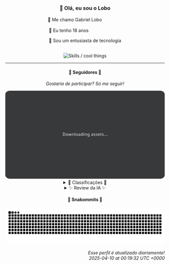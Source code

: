 <div align="center">
  <h3>👋 Olá, eu sou o Lobo</h3>
  
  <p>🐺 Me chamo Gabriel Loboㅤㅤㅤㅤㅤ</p>
  <p>🧔 Eu tenho 18 anosㅤㅤㅤㅤㅤㅤㅤㅤ</p>
  <p>🧠 Sou um entusiasta de tecnologia</p>

  <br/>

  <img width="600" alt="Skills / cool things" src="https://skills-icons.vercel.app/api/icons?i=python,md,html,css,js,github,git,vscode,linux,node,ts,sass,react,vite,vercel,lottie,ionic,capacitor,zustand,framer,firebase,arduino,godot,tailwind,shadcnui,lucide,zorinos,pnpm,reactnative&perline=14" />
</div>

<hr />

<div align="center">
    <h4>👤 Seguidores 👤</h4>
    <p><i>Gostaria de participar? Só me seguir!</i></p>
    <img width="600" src=".github/assets/cards/top3.svg" alt="Top 3 followers contributors (monthly)" />
    <details>
    <summary>🏅 Classificações 🏅</summary>
    <br/>
    <table>
        <thead>
            <tr align="center">
                <th>Posição</th>
                <th>Seguidor</th>
                <th>Contribuições</th>
            </tr>
        </thead>
        <tbody>
            <tr align="center">
                <td>1°</td>
                <td><a href="https://github.com/EvertonMJunior">Everton Marcelino Jr.</a></td>
                <td>72 ctr.</td>
            </tr>
            <tr align="center">
                <td>2°</td>
                <td><a href="https://github.com/danko-nobre">Danilo Nobre</a></td>
                <td>66 ctr.</td>
            </tr>
            <tr align="center">
                <td>3°</td>
                <td><a href="https://github.com/felipegueller">Felipe Gueller</a></td>
                <td>54 ctr.</td>
            </tr>
            <tr align="center">
                <td>4°</td>
                <td><a href="https://github.com/wTechnoo">Cézar</a></td>
                <td>40 ctr.</td>
            </tr>
            <tr align="center">
                <td>5°</td>
                <td><a href="https://github.com/LestterX">LestterX</a></td>
                <td>31 ctr.</td>
            </tr>
            <tr align="center">
                <td>6°</td>
                <td><a href="https://github.com/gustavosett">Gustavo Carvalho</a></td>
                <td>21 ctr.</td>
            </tr>
            <tr align="center">
                <td>7°</td>
                <td><a href="https://github.com/junglivre">jung</a></td>
                <td>19 ctr.</td>
            </tr>
            <tr align="center">
                <td>8°</td>
                <td><a href="https://github.com/RafaZeero">Rafael Lima de Morais</a></td>
                <td>15 ctr.</td>
            </tr>
            <tr align="center">
                <td>9°</td>
                <td><a href="https://github.com/LuidiPiresHub">Luídi Pires</a></td>
                <td>10 ctr.</td>
            </tr>
            <tr align="center">
                <td>10°</td>
                <td><a href="https://github.com/DeyvedAntonio">Deyved Antonio</a></td>
                <td>8 ctr.</td>
            </tr>
        </tbody>
    </table>
    </details>
    <details>
    <summary>✨ Review da IA ✨</summary>
    <br/>
    <div align="justify"><p><b>Everton Marcelino Jr.</b>, 72 contribuições? Imagino que metade disso seja corrigindo os próprios erros. Mas ei, pelo menos você tocou no TypeORM, quem sabe um dia aprende a usar de verdade. E não se esqueça do seu repositório pessoal, aquele que não tem descrição nem linguagem definida. Uma verdadeira obra de arte abstrata.</p>
<p><b>Danilo Nobre</b>, com 66 contribuições, você está quase lá... quase conseguindo fazer algo notável. Full-stack, game dev e entusiasta de 3D? Parece mais um acumulador de hobbies. Ah, e parabéns por fazer um <i>fork</i> de um addon de Blender. Aposto que o criador original está super impressionado.</p>
<p><b>Felipe Gueller</b>, 54 contribuições? Que esforço admirável em criar "componentes HTML diversos". Imagino que o mundo estava mesmo precisando de mais um carousel mal feito. E o repositório de aprendizado de HTML e CSS? Sério? Em 2025? Espero que pelo menos tenha aprendido alguma coisa.</p>
<p><b>Cézar</b>, 40 contribuições e nenhum repositório recente para mostrar? Está escondendo o jogo? Ou será que suas contribuições são tão insignificantes que nem merecem ser mencionadas? .NET Developer, hein? Que ousadia.</p>
<p><b>LestterX</b>, 31 contribuições. Um portfólio desatualizado desde 2023 e um app de entregas que perde os dados depois de algumas horas. Gênio! E ainda por cima fez um <i>fork</i> de um launcher de jogos que, aparentemente, ninguém usa. Mas não desanime, o importante é tentar... e falhar miseravelmente.</p>
<p><b>Gustavo Carvalho</b>, com 21 contribuições, você está quase se qualificando para o clube dos "quase". OpenTelemetry e Grafana Tempo? Parece que alguém está tentando impressionar com nomes grandes. Mas no final das contas, quantas linhas de código *você* realmente escreveu?</p>
<p><b>Jung</b>, apenas 19 contribuições? Imagino que esteja muito ocupado sendo "work in progress". E, sério, "Dev Web - Bixos 1F"? Isso soa como algo que você deveria ter feito no primeiro semestre da faculdade, não como um destaque no seu perfil. Mas continue tentando, quem sabe um dia você chega lá... talvez.</p>
<p><b>Rafael Lima de Morais</b>, 15 contribuições? Vim, Go, Typescript, Rust... parece que você coleciona tecnologias em vez de realmente dominá-las. E um clicker de Ragyna? É sério isso? Ah, e um <i>fork</i> de um kickstart para o neovim. Que original. Que tal começar a criar algo de verdade?</p>
<p><b>Luídi Pires</b>, com míseras 10 contribuições, você está quase conseguindo ser invisível. Um portfólio que não descreve nada e projetos como "Pixels-Art" e "E-CommerceX" que não despertam a curiosidade de ninguém. Seu "Todo-List" de abril ainda está incompleto? É para isso que serve um "Todo-List", sabia?</p>
<p><b>Deyved Antonio</b>, apenas 8 contribuições? É quase um recorde de baixa performance. Analista de Dados, pai e marido, hein? Talvez devesse analisar os dados da sua própria contribuição e descobrir por que ela é tão baixa. E um clone do Tabnews? Que original. Próximo!</p>
<p><b>Ghost of Ångström⚱️</b>, com 6 contribuições, você é quase tão fantasmagórico quanto seu nome sugere. Um <i>fork</i> do seu próprio site pessoal e um site de criptomoedas sem KYC que ninguém nunca ouviu falar. Talvez devesse se concentrar em assustar as pessoas em vez de tentar codificar.</p>
</div>
    </details>
</div>

<div align="center">
  <h4>🐍 Snakommits 🐍</h4>
    <picture>
      <source media="(prefers-color-scheme: dark)" srcset="https://raw.githubusercontent.com/Lobooooooo14/Lobooooooo14/snake-output/snake-dark.svg">
      <source media="(prefers-color-scheme: light)" srcset="https://raw.githubusercontent.com/Lobooooooo14/Lobooooooo14/snake-output/snake-light.svg">
      <img alt="github contribution grid snake animation" src="https://raw.githubusercontent.com/Lobooooooo14/Lobooooooo14/snake-output/snake-light.svg">
    </picture>
</div>

<h6 align="right">
  Esse perfil é atualizado diariamente!<br/> <i>2025-04-10 at 00:19:32 UTC +0000</i>
<h6>